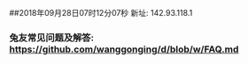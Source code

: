 ##2018年09月28日07时12分07秒 新址: 142.93.118.1
### 兔友常见问题及解答: https://github.com/wanggonging/d/blob/w/FAQ.md
